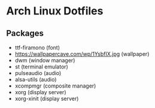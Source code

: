 # Arch Linux Dotfiles

## Packages
- ttf-firamono (font)
- https://wallpapercave.com/wp/1YsbfIX.jpg (wallpaper)
- dwm (window manager)
- st (terminal emulator)
- pulseaudio (audio)
- alsa-utils (audio)
- xcompmgr (composite manager)
- xorg (display server)
- xorg-xinit (display server)
